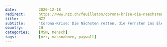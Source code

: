 ```yaml
---
date:          2020-12-18
redirect:      https://www.nzz.ch/feuilleton/corona-krise-die-naechsten-retten-die-fernsten-ins-elend-stuerzen-ld.1592589
title:         NZZ
subtitle:      'Corona-Krise: Die Nächsten retten, die Fernsten ins Elend stürzen'
country:       CH
categories:    [MSM, Mensch]
tags:          [nzz, massnahmen, paywall]
---
```

